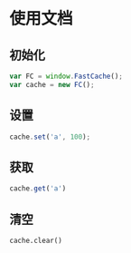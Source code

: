 # 使用文档

## 初始化

```js
var FC = window.FastCache();
var cache = new FC();
```

## 设置
```js
cache.set('a', 100);
```

## 获取
```js
cache.get('a')
```

## 清空
```
cache.clear()
```